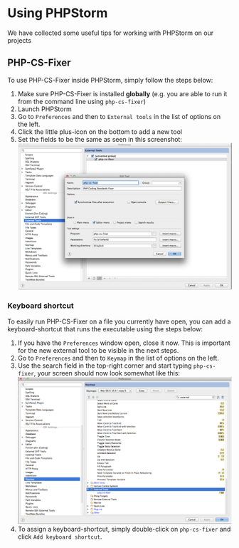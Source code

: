 Using PHPStorm
==============

We have collected some useful tips for working with PHPStorm on our projects


## PHP-CS-Fixer

To use PHP-CS-Fixer inside PHPStorm, simply follow the steps below:

1. Make sure PHP-CS-Fixer is installed **globally** (e.g. you are able to run it from the command line using
   `php-cs-fixer`)
2. Launch PHPStorm
3. Go to `Preferences` and then to `External tools` in the list of options on the left.
4. Click the little plus-icon on the bottom to add a new tool
5. Set the fields to be the same as seen in this screenshot: ![PHP-CS-Fixer in PHPStorm][cs-fixer]

[cs-fixer]: /assets/screenshots/php-cs-fixer-in-phpstorm.png


### Keyboard shortcut

To easily run PHP-CS-Fixer on a file you currently have open, you can add a keyboard-shortcut that runs the executable
using the steps below:

1. If you have the `Preferences` window open, close it now. This is important for the new external tool to be visible in
   the next steps.
2. Go to `Preferences` and then to `Keymap` in the list of options on the left.
3. Use the search field in the top-right corner and start typing `php-cs-fixer`, your screen should now look somewhat
   like this: ![Keyboard-shortcut for PHP-CS-Fixer][kbd-shortcut]
4. To assign a keyboard-shortcut, simply double-click on `php-cs-fixer` and click `Add keyboard shortcut`.

[kbd-shortcut]: /assets/screenshots/php-cs-fixer-keyboard-shortcut.png
